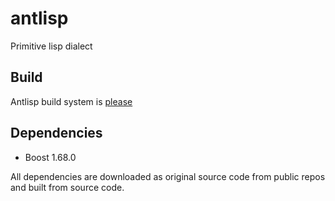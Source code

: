 # antlisp

Primitive lisp dialect

## Build

Antlisp build system is [please](https://please.build)

## Dependencies

  - Boost 1.68.0

All dependencies are downloaded as original source code from public repos and built from source code.

